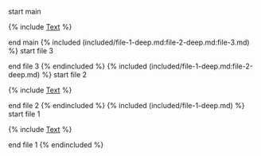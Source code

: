 start main

{% include [Text](included/file-1-deep.md) %}

end main
{% included (included/file-1-deep.md:file-2-deep.md:file-3.md) %}
start file 3

end file 3
{% endincluded %}
{% included (included/file-1-deep.md:file-2-deep.md) %}
start file 2

{% include [Text](file-3.md) %}

end file 2
{% endincluded %}
{% included (included/file-1-deep.md) %}
start file 1

{% include [Text](file-2-deep.md) %}

end file 1
{% endincluded %}